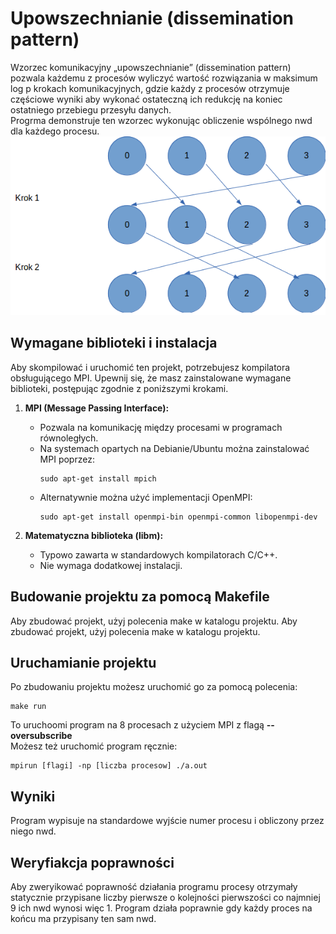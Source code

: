 # Upowszechnianie (dissemination pattern)
Wzorzec komunikacyjny „upowszechnianie” (dissemination pattern) pozwala każdemu z procesów wyliczyć wartość rozwiązania w maksimum log p krokach komunikacyjnych, gdzie każdy z procesów otrzymuje częściowe wyniki aby wykonać ostateczną ich redukcję na koniec ostatniego przebiegu przesyłu danych.\
Progrma demonstruje ten wzorzec wykonując obliczenie wspólnego nwd dla każdego procesu.
![Communication schema](img/kom.png) 

## Wymagane biblioteki i instalacja

Aby skompilować i uruchomić ten projekt, potrzebujesz kompilatora obsługującego MPI. Upewnij się, że masz zainstalowane wymagane biblioteki, postępując zgodnie z poniższymi krokami.

1. **MPI (Message Passing Interface):**
   - Pozwala na komunikację między procesami w programach równoległych.
   - Na systemach opartych na Debianie/Ubuntu można zainstalować MPI poprzez:
     ```
     sudo apt-get install mpich
     ```
   - Alternatywnie można użyć implementacji OpenMPI:
     ```
     sudo apt-get install openmpi-bin openmpi-common libopenmpi-dev
     ```

2. **Matematyczna biblioteka (libm):**
   - Typowo zawarta w standardowych kompilatorach C/C++.
   - Nie wymaga dodatkowej instalacji.



## Budowanie projektu za pomocą Makefile

Aby zbudować projekt, użyj polecenia make w katalogu projektu.
Aby zbudować projekt, użyj polecenia make w katalogu projektu.


## Uruchamianie projektu

Po zbudowaniu projektu możesz uruchomić go za pomocą polecenia:
```
make run
```
To uruchoomi program na 8 procesach z użyciem MPI z flagą **--oversubscribe** \
Możesz też uruchomić program ręcznie:
```
mpirun [flagi] -np [liczba procesow] ./a.out
```

## Wyniki

Program wypisuje na standardowe wyjście numer procesu i obliczony przez niego nwd.

## Weryfiakcja poprawności

Aby zweryikować poprawność działania programu procesy otrzymały statycznie przypisane liczby pierwsze o kolejności pierwszości co najmniej 9 ich nwd wynosi więc 1. Program działa poprawnie gdy każdy proces na końcu ma przypisany ten sam nwd. 